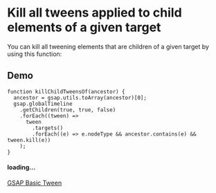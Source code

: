 # Kill all tweens applied to child elements of a given target

You can kill all tweening elements that are children of a given target by using this function:

## Demo[​](#demo "Direct link to Demo")

```
function killChildTweensOf(ancestor) {
  ancestor = gsap.utils.toArray(ancestor)[0];
  gsap.globalTimeline
    .getChildren(true, true, false)
    .forEach((tween) =>
      tween
        .targets()
        .forEach((e) => e.nodeType && ancestor.contains(e) && tween.kill(e))
    );
}
```

#### loading...

[GSAP Basic Tween](https://codepen.io/GreenSock/embed/yLOPRQG?default-tab=result\&theme-id=41164)
